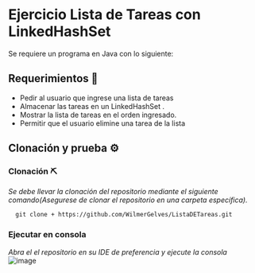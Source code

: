 # Ejercicio Lista de Tareas con LinkedHashSet
Se requiere un programa  en Java con lo siguiente: 

## Requerimientos 📌
* Pedir al usuario que ingrese una lista de tareas
* Almacenar las tareas en un LinkedHashSet<String> .
* Mostrar la lista de tareas en el orden ingresado.
* Permitir que el usuario elimine una tarea de la lista

## Clonación y prueba ⚙️

### Clonación ⛏️

_Se debe llevar la clonación del repositorio mediante el siguiente comando(Asegurese de clonar el repositorio en una carpeta específica)._

```
  git clone + https://github.com/WilmerGelves/ListaDETareas.git
```

### Ejecutar en consola

_Abra el el repositorio en su IDE de preferencia y ejecute la consola_
<br>
![image](https://github.com/user-attachments/assets/6e48de73-4d63-4238-bda3-eb0fea155f62)
